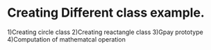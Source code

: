 # Creating Different class example.
1)Creating circle class
2)Creating reactangle class
3)Gpay prototype 
4)Computation of mathematcal operation 
